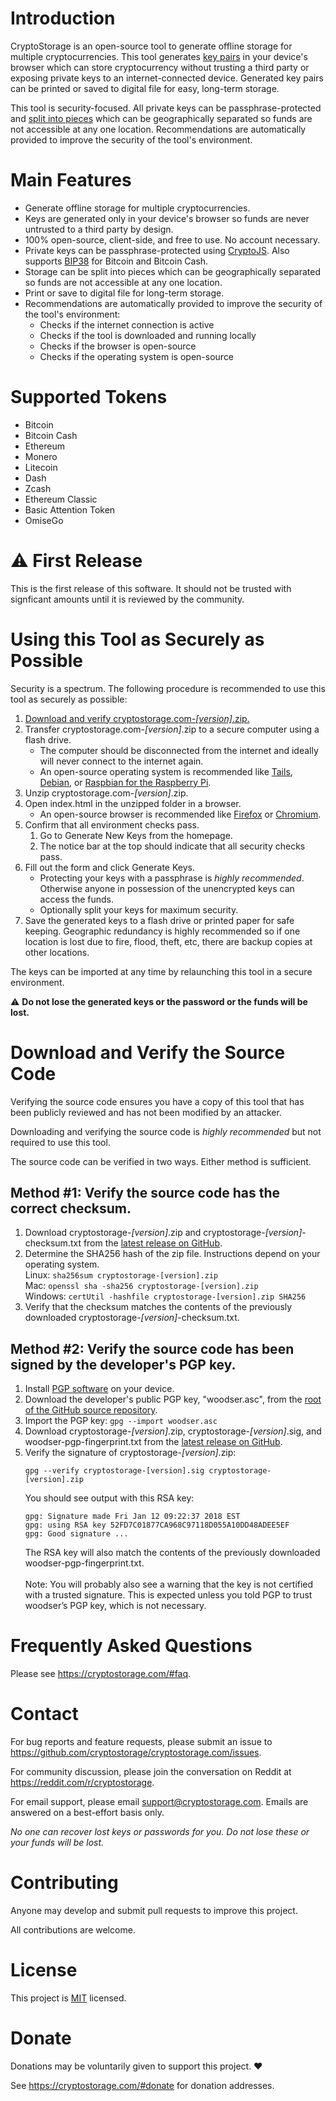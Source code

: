 # Introduction
CryptoStorage is an open-source tool to generate offline storage for multiple cryptocurrencies.  This tool generates [key pairs](https://cryptostorage.com/#faq_key_pair) in your device's browser which can store cryptocurrency without trusting a third party or exposing private keys to an internet-connected device.  Generated key pairs can be printed or saved to digital file for easy, long-term storage.

This tool is security-focused.  All private keys can be passphrase-protected and [split into pieces](https://cryptostorage.com/#faq_split_keys) which can be geographically separated so funds are not accessible at any one location.  Recommendations are automatically provided to improve the security of the tool's environment.

# Main Features
- Generate offline storage for multiple cryptocurrencies.
- Keys are generated only in your device's browser so funds are never untrusted to a third party by design.
- 100% open-source, client-side, and free to use.  No account necessary.
- Private keys can be passphrase-protected using [CryptoJS](https://github.com/brix/crypto-js).  Also supports [BIP38](https://github.com/bitcoinjs/bip38) for Bitcoin and Bitcoin Cash.
- Storage can be split into pieces which can be geographically separated so funds are not accessible at any one location.
- Print or save to digital file for long-term storage.
- Recommendations are automatically provided to improve the security of the tool's environment:
	- Checks if the internet connection is active
	- Checks if the tool is downloaded and running locally
	- Checks if the browser is open-source
	- Checks if the operating system is open-source
	
# Supported Tokens
- Bitcoin
- Bitcoin Cash
- Ethereum
- Monero
- Litecoin
- Dash
- Zcash
- Ethereum Classic
- Basic Attention Token
- OmiseGo

# ⚠ First Release
This is the first release of this software.  It should not be trusted with signficant amounts until it is reviewed by the community.

# Using this Tool as Securely as Possible

Security is a spectrum.  The following procedure is recommended to use this tool as securely as possible:

1. [Download and verify cryptostorage.com-*[version]*.zip.](#download-and-verify-the-source-code)
2. Transfer cryptostorage.com-*[version]*.zip to a secure computer using a flash drive.
    - The computer should be disconnected from the internet and ideally will never connect to the internet again.
    - An open-source operating system is recommended like [Tails](https://tails.boum.org), [Debian](https://www.debian.org/), or [Raspbian for the Raspberry Pi](https://www.raspberrypi.org).
3. Unzip cryptostorage.com-*[version]*.zip.
4. Open index.html in the unzipped folder in a browser.
    - An open-source browser is recommended like [Firefox](https://www.mozilla.org/en-US/firefox/) or [Chromium](https://www.chromium.org/getting-involved/download-chromium).
5. Confirm that all environment checks pass.
    1. Go to Generate New Keys from the homepage.
    2. The notice bar at the top should indicate that all security checks pass.
6. Fill out the form and click Generate Keys.
    - Protecting your keys with a passphrase is *highly recommended*.  Otherwise anyone in possession of the unencrypted keys can access the funds.
    - Optionally split your keys for maximum security.
7. Save the generated keys to a flash drive or printed paper for safe keeping.  Geographic redundancy is highly recommended so if one location is lost due to fire, flood, theft, etc, there are backup copies at other locations.

The keys can be imported at any time by relaunching this tool in a secure environment.
 
⚠ **Do not lose the generated keys or the password or the funds will be lost.**

# Download and Verify the Source Code
Verifying the source code ensures you have a copy of this tool that has been publicly reviewed and has not been modified by an attacker.

Downloading and verifying the source code is *highly recommended* but not required to use this tool.

The source code can be verified in two ways. Either method is sufficient.

## Method #1: Verify the source code has the correct checksum.

1. Download cryptostorage-*[version]*.zip and cryptostorage-*[version]*-checksum.txt from the [latest release on GitHub](https://github.com/cryptostorage/cryptostorage.com/releases).
2. Determine the SHA256 hash of the zip file.  Instructions depend on your operating system.<br>
 Linux: `sha256sum cryptostorage-[version].zip`<br>
 Mac: `openssl sha -sha256 cryptostorage-[version].zip`<br>
 Windows: `certUtil -hashfile cryptostorage-[version].zip SHA256`
3. Verify that the checksum matches the contents of the previously downloaded cryptostorage-*[version]*-checksum.txt.

## Method #2: Verify the source code has been signed by the developer's PGP key.

1. Install [PGP software](https://www.openpgp.org/) on your device.
2. Download the developer's public PGP key, "woodser.asc", from the [root of the GitHub source repository](https://github.com/cryptostorage/cryptostorage.com).
3. Import the PGP key: `gpg --import woodser.asc`
4. Download cryptostorage-*[version]*.zip, cryptostorage-*[version]*.sig, and woodser-pgp-fingerprint.txt from the [latest release on GitHub](https://github.com/cryptostorage/cryptostorage.com/releases).
5. Verify the signature of cryptostorage-*[version]*.zip:
    ```
    gpg --verify cryptostorage-[version].sig cryptostorage-[version].zip
    ```
    You should see output with this RSA key:<br>
    ```
    gpg: Signature made Fri Jan 12 09:22:37 2018 EST
    gpg: using RSA key 52FD7C01877CA968C97118D055A10DD48ADEE5EF
    gpg: Good signature ...
    ```
    The RSA key will also match the contents of the previously downloaded woodser-pgp-fingerprint.txt.<br><br>
    Note: You will probably also see a warning that the key is not certified with a trusted signature. This is expected unless you told PGP to trust woodser’s PGP key, which is not necessary.

# Frequently Asked Questions
Please see https://cryptostorage.com/#faq.

# Contact

For bug reports and feature requests, please submit an issue to https://github.com/cryptostorage/cryptostorage.com/issues.

For community discussion, please join the conversation on Reddit at https://reddit.com/r/cryptostorage.

For email support, please email support@cryptostorage.com.  Emails are answered on a best-effort basis only.

*No one can recover lost keys or passwords for you. Do not lose these or your funds will be lost.*

# Contributing
Anyone may develop and submit pull requests to improve this project.

All contributions are welcome.

# License
This project is [MIT](https://github.com/cryptostorage/cryptostorage.com/blob/master/LICENSE.txt) licensed.

# Donate
Donations may be voluntarily given to support this project. ❤

See https://cryptostorage.com/#donate for donation addresses.